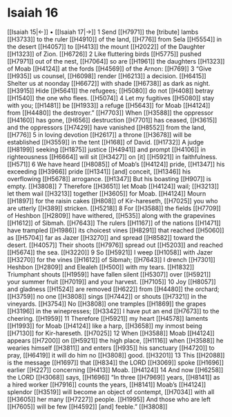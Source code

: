 # Isaiah 16
[[Isaiah 15|←]] • [[Isaiah 17|→]]
1 Send [[H7971]] the [tribute] lambs [[H3733]] to the ruler [[H4910]] of the land, [[H776]] from Sela [[H5554]] in the desert [[H4057]] to [[H413]] the mount [[H2022]] of the Daughter [[H1323]] of Zion. [[H6726]] 
2 Like fluttering birds [[H5775]] pushed [[H7971]] out of the nest, [[H7064]] so are [[H1961]] the daughters [[H1323]] of Moab [[H4124]] at the fords [[H4569]] of the Arnon: [[H769]] 
3 “Give [[H935]] us counsel, [[H6098]] render [[H6213]] a decision. [[H6415]] Shelter us at noonday [[H6672]] with shade [[H6738]] as dark as night. [[H3915]] Hide [[H5641]] the refugees; [[H5080]] do not [[H408]] betray [[H1540]] the one who flees. [[H5074]] 
4 Let my fugitives [[H5080]] stay with you; [[H1481]] be [[H1933]] a refuge [[H5643]] for Moab [[H4124]] from [[H4480]] the destroyer.” [[H7703]] When [[H3588]] the oppressor [[H4160]] has gone, [[H656]] destruction [[H7701]] has ceased, [[H3615]] and the oppressors [[H7429]] have vanished [[H8552]] from the land, [[H776]] 
5 in loving devotion [[H2617]] a throne [[H3678]] will be established [[H3559]] in the tent [[H168]] of David. [[H1732]] A judge [[H8199]] seeking [[H1875]] justice [[H4941]] and prompt [[H4106]] in righteousness [[H6664]] will sit [[H3427]] on [it] [[H5921]] in faithfulness. [[H571]] 
6 We have heard [[H8085]] of Moab’s [[H4124]] pride, [[H1347]] his exceeding [[H3966]] pride [[H1341]] [and] conceit, [[H1346]] his overflowing [[H5678]] arrogance. [[H1347]] But his boasting [[H907]] is empty. [[H3808]] 
7 Therefore [[H3651]] let Moab [[H4124]] wail; [[H3213]] let them wail [[H3213]] together [[H3605]] for Moab. [[H4124]] Mourn [[H1897]] for the raisin cakes [[H808]] of Kir-hareseth, [[H7025]] you who are utterly [[H389]] stricken. [[H5218]] 
8 For [[H3588]] the fields [[H7709]] of Heshbon [[H2809]] have withered, [[H535]] along with the grapevines [[H1612]] of Sibmah. [[H7643]] The rulers [[H1167]] of the nations [[H1471]] have trampled [[H1986]] its choicest vines [[H8291]] that reached [[H5060]] as [[H5704]] far as Jazer [[H3270]] and spread [[H8582]] toward the desert. [[H4057]] Their shoots [[H7976]] spread out [[H5203]] and reached [[H5674]] the sea. [[H3220]] 
9 So [[H5921]] I weep [[H1058]] with Jazer [[H3270]] for the vines [[H1612]] of Sibmah; [[H7643]] I drench [[H7301]] Heshbon [[H2809]] and Elealeh [[H500]] with my tears. [[H1832]] Triumphant shouts [[H1959]] have fallen silent [[H5307]] over [[H5921]] your summer fruit [[H7019]] and your harvest. [[H7105]] 
10 Joy [[H8057]] and gladness [[H1524]] are removed [[H622]] from [[H4480]] the orchard; [[H3759]] no one [[H3808]] sings [[H7442]] or shouts [[H7321]] in the vineyards. [[H3754]] No [[H3808]] one tramples [[H1869]] the grapes [[H3196]] in the winepresses; [[H3342]] I have put an end [[H7673]] to the cheering. [[H1959]] 
11 Therefore [[H5921]] my heart [[H4578]] laments [[H1993]] for Moab [[H4124]] like a harp, [[H3658]] my inmost being [[H7130]] for Kir-hareseth. [[H7025]] 
12 When [[H3588]] Moab [[H4124]] appears [[H7200]] on [[H5921]] the high place, [[H1116]] when [[H3588]] he wearies himself [[H3811]] and enters [[H935]] his sanctuary [[H4720]] to pray, [[H6419]] it will do him no [[H3808]] good. [[H3201]] 
13 This [[H2088]] is the message [[H1697]] that [[H834]] the LORD [[H3069]] spoke [[H1696]] earlier [[H227]] concerning [[H413]] Moab. [[H4124]] 
14 And now [[H6258]] the LORD [[H3068]] says, [[H1696]] “In three [[H7969]] years, [[H8141]] as a hired worker [[H7916]] counts the years, [[H8141]] Moab’s [[H4124]] splendor [[H3519]] will become an object of contempt, [[H7034]] with all [[H3605]] her many [[H7227]] people. [[H1995]] And those who are left [[H7605]] will be few [[H4592]] [and] feeble.” [[H3808]] 

